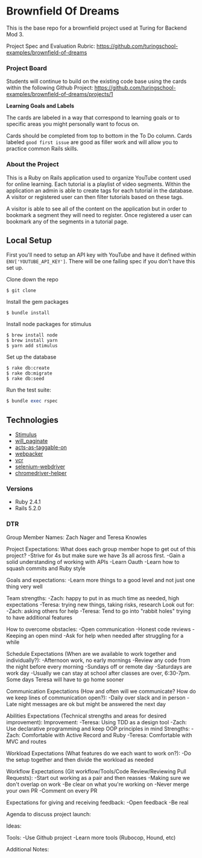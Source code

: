 # Brownfield Of Dreams

This is the base repo for a brownfield project used at Turing for Backend Mod 3.

Project Spec and Evaluation Rubric: https://github.com/turingschool-examples/brownfield-of-dreams

### Project Board

Students will continue to build on the existing code base using the cards within the following Github Project: https://github.com/turingschool-examples/brownfield-of-dreams/projects/1

**Learning Goals and Labels**

The cards are labeled in a way that correspond to learning goals or to specific areas you might personally want to focus on.

Cards should be completed from top to bottom in the To Do column. Cards labeled `good first issue` are good as filler work and will allow you to practice common Rails skills.

### About the Project

This is a Ruby on Rails application used to organize YouTube content used for online learning. Each tutorial is a playlist of video segments. Within the application an admin is able to create tags for each tutorial in the database. A visitor or registered user can then filter tutorials based on these tags.

A visitor is able to see all of the content on the application but in order to bookmark a segment they will need to register. Once registered a user can bookmark any of the segments in a tutorial page.

## Local Setup

First you'll need to setup an API key with YouTube and have it defined within `ENV['YOUTUBE_API_KEY']`. There will be one failing spec if you don't have this set up.

Clone down the repo
```
$ git clone
```

Install the gem packages
```
$ bundle install
```

Install node packages for stimulus
```
$ brew install node
$ brew install yarn
$ yarn add stimulus
```

Set up the database
```
$ rake db:create
$ rake db:migrate
$ rake db:seed
```

Run the test suite:
```ruby
$ bundle exec rspec
```

## Technologies
* [Stimulus](https://github.com/stimulusjs/stimulus)
* [will_paginate](https://github.com/mislav/will_paginate)
* [acts-as-taggable-on](https://github.com/mbleigh/acts-as-taggable-on)
* [webpacker](https://github.com/rails/webpacker)
* [vcr](https://github.com/vcr/vcr)
* [selenium-webdriver](https://www.seleniumhq.org/docs/03_webdriver.jsp)
* [chromedriver-helper](http://chromedriver.chromium.org/)

### Versions
* Ruby 2.4.1
* Rails 5.2.0


### DTR


Group Member Names: Zach Nager and Teresa Knowles

Project Expectations: What does each group member hope to get out of this project? 
-Strive for 4s but make sure we have 3s all across first. 
-Gain a solid understanding of working with APIs 
-Learn Oauth 
-Learn how to squash commits and Ruby style

Goals and expectations:
-Learn more things to a good level and not just one thing very well
	
Team strengths:
-Zach: happy to put in as much time as needed, high expectations
-Teresa: trying new things, taking risks, research
Look out for:
-Zach: asking others for help
-Teresa: Tend to go into "rabbit holes" trying to have additional features

How to overcome obstacles:
-Open communication
-Honest code reviews
-Keeping an open mind
-Ask for help when needed after struggling for a while


Schedule Expectations (When are we available to work together and individually?):
-Afternoon work, no early mornings
-Review any code from the night before every morning
-Sundays off or remote day
-Saturdays are work day
-Usually we can stay at school after classes are over, 6:30-7pm. Some days Teresa will have to go home sooner


Communication Expectations (How and often will we communicate? How do we keep lines of communication open?):
-Daily over slack and in person
-Late night messages are ok but might be answered the next day


Abilities Expectations (Technical strengths and areas for desired improvement):
Improvement:
-Teresa: Using TDD as a design tool
-Zach: Use declarative programming and keep OOP principles in mind
Strengths:
-Zach: Comfortable with Active Record and Ruby
-Teresa: Comfortable with MVC and routes

Workload Expectations (What features do we each want to work on?):
-Do the setup together and then divide the workload as needed


Workflow Expectations (Git workflow/Tools/Code Review/Reviewing Pull Requests): 
-Start out working as a pair and then reasses
-Making sure we don't overlap on work 
-Be clear on what you're working on 
-Never merge your own PR
-Comment on every PR


Expectations for giving and receiving feedback:
-Open feedback
-Be real


Agenda to discuss project launch:

Ideas:
 
Tools: 
-Use Github project 
-Learn more tools (Rubocop, Hound, etc)

Additional Notes:
